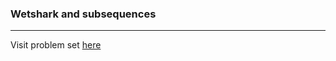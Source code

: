 ### Wetshark and subsequences
---
Visit problem set [here](https://www.hackerrank.com/challenges/wet-shark-and-two-subsequences)
